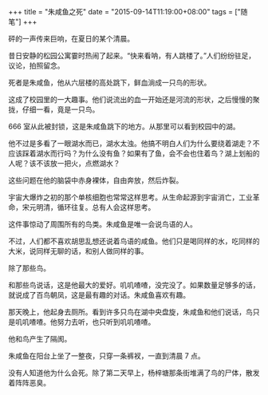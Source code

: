 +++
title = "朱咸鱼之死"
date = "2015-09-14T11:19:00+08:00"
tags = ["随笔"]
+++

砰的一声传来巨响，在夏日的某个清晨。

昔日安静的松园公寓霎时热闹了起来。“快来看呐，有人跳楼了。”人们纷纷驻足，议论，拍照留念。

死者是朱咸鱼，他从六层楼的高处跳下，鲜血淌成一只鸟的形状。

这成了校园里的一大趣事。他们说流出的血一开始还是河流的形状，之后慢慢的聚拢，仔细一看，竟是一只鸟。

666 室从此被封锁，这是朱咸鱼跳下的地方。从那里可以看到校园中的湖。

他不过是多看了一眼湖水而已，湖水太浊。他搞不明白人们为什么要绕着湖走？不应该踩着湖水而行吗？为什么没有鱼？如果有了鱼，会不会也住着鸟？湖上划船的人呢？该不该放一把火，点燃湖水？

这些问题在他的脑袋中赤身裸体，自由奔放，然后炸裂。

宇宙大爆炸之初的那个单核细胞也常常这样思考。从生命起源到宇宙消亡，工业革命，宋元明清，循环往复。总有人会这样思考。

这件事惊动了周围所有的鸟类。朱咸鱼是唯一会说鸟语的人。

不过，人们都不喜欢胡思乱想还说着鸟语的咸鱼。他们只是喝同样的水，吃同样的大米，说同样无聊的话，和别人做同样的事。

除了那些鸟。

和那些鸟说话，这是他最大的爱好。叽叽喳喳，没完没了。如果数量足够多的话，就说成了百鸟朝凤，这是最有趣的对话。朱咸鱼喜欢有趣。

那天晚上，他起身去厕所。看到许多只鸟在湖中央盘旋，朱咸鱼和他们说话，鸟只是叽叽喳喳。他努力去听，也只听到叽叽喳喳。

他和鸟产生了隔阂。

朱咸鱼在阳台上坐了一整夜，只穿一条裤衩，一直到清晨 7 点。

没有人知道他为什么会死。除了第二天早上，杨梓塘那条街堆满了鸟的尸体，散发着阵阵恶臭。
